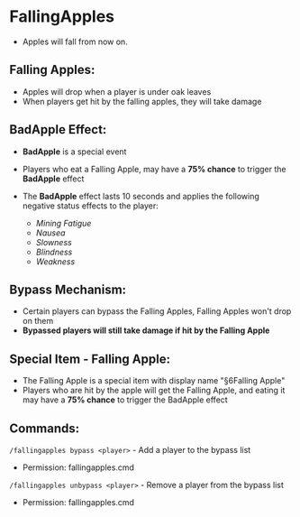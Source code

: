 # FallingApples
- Apples will fall from now on.

## Falling Apples:
- Apples will drop when a player is under oak leaves
- When players get hit by the falling apples, they will take damage

## BadApple Effect:
- **BadApple** is a special event
- Players who eat a Falling Apple, may have a **75% chance** to trigger the **BadApple** effect
- The **BadApple** effect lasts 10 seconds and applies the following negative status effects to the player:

  - *Mining Fatigue*
  - *Nausea*
  - *Slowness*
  - *Blindness*
  - *Weakness*

## Bypass Mechanism:
- Certain players can bypass the Falling Apples, Falling Apples won't drop on them
- **Bypassed players will still take damage if hit by the Falling Apple**

## Special Item - Falling Apple:
- The Falling Apple is a special item with display name "§6Falling Apple"
- Players who are hit by the apple will get the Falling Apple, and eating it may have a **75% chance** to trigger the BadApple effect

## Commands:
`/fallingapples bypass <player>` - Add a player to the bypass list
- Permission: fallingapples.cmd

`/fallingapples unbypass <player>` - Remove a player from the bypass list
- Permission: fallingapples.cmd
